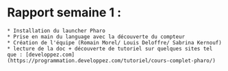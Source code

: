  # Rapport semaine 1 :

    * Installation du launcher Pharo
    * Prise en main du language avec la découverte du compteur
    * Création de l'équipe (Romain Morel/ Louis Deloffre/ Sabrina Kernouf)
    * lecture de la doc + découverte de tutoriel sur quelques sites tel que : [developpez.com](https://programmation.developpez.com/tutoriel/cours-complet-pharo/)
